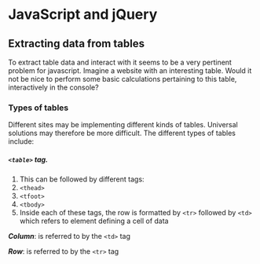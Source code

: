 # JavaScript and jQuery

## Extracting data from tables

To extract table data and interact with it seems to be a very pertinent problem for javascript. Imagine a website with an interesting table. Would it not be nice to perform some basic calculations pertaining to this table, interactively in the console?

### Types of tables

Different sites may be implementing different kinds of tables. Universal solutions may therefore be more difficult. The different types of tables include:

##### `<table>` tag. 

1. This can be followed by different tags:
2. `<thead>`
3. `<tfoot>`
4. `<tbody>`
5. Inside each of these tags, the row is formatted by `<tr>` followed by `<td>` which refers to element defining a cell of data

***Column***: is referred to by the `<td>` tag

***Row***: is referred to by the `<tr>` tag

